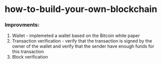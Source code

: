 # how-to-build-your-own-blockchain

### Improvments:
1. Wallet - implemeted a wallet based on the Bitcoin white paper
1. Transaction verification - verify that the transaction is signed by the owner of the wallet and verify that the sender have enough funds for this transaction
1. Block verification
